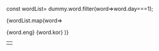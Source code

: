 const wordList= dummy.word.filter(word=>word.day===1);

{wordList.map(word=>
  <tr>
  <td>{word.eng}</td>
  <td>{word.kor}</td>
  </tr>
 )}
 
 <table>
    <tbody>
      <tr>
        <td></td>
      </tr>
    </tbody>
  </table>
